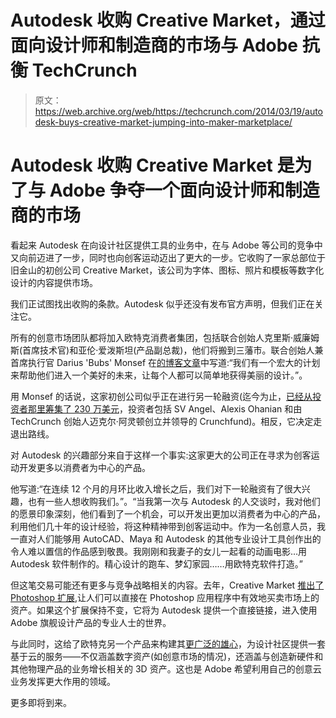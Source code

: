# Autodesk 收购 Creative Market，通过面向设计师和制造商的市场与 Adobe 抗衡 TechCrunch

> 原文：<https://web.archive.org/web/https://techcrunch.com/2014/03/19/autodesk-buys-creative-market-jumping-into-maker-marketplace/>

# Autodesk 收购 Creative Market 是为了与 Adobe 争夺一个面向设计师和制造商的市场

看起来 Autodesk 在向设计社区提供工具的业务中，在与 Adobe 等公司的竞争中又向前迈进了一步，同时也向创客运动迈出了更大的一步。它收购了一家总部位于旧金山的初创公司 Creative Market，该公司为字体、图标、照片和模板等数字化设计的内容提供市场。

我们正试图找出收购的条款。Autodesk 似乎还没有发布官方声明，但我们正在关注它。

所有的创意市场团队都将加入欧特克消费者集团，包括联合创始人克里斯·威廉姆斯(首席技术官)和亚伦·爱泼斯坦(产品副总裁)，他们将搬到三藩市。联合创始人兼首席执行官 Darius 'Bubs' Monsef 在[的博客文章](https://web.archive.org/web/20221207234509/https://creativemarket.com/blog/2014/03/19/building-the-worlds-marketplace-for-design)中写道:“我们有一个宏大的计划来帮助他们进入一个美好的未来，让每个人都可以简单地获得美丽的设计。”。

用 Monsef 的话说，这家初创公司似乎正在进行另一轮融资(迄今为止，[已经从投资者那里筹集了 230 万美元](https://web.archive.org/web/20221207234509/http://www.crunchbase.com/company/creativemarket)，投资者包括 SV Angel、Alexis Ohanian 和由 TechCrunch 创始人迈克尔·阿灵顿创立并领导的 Crunchfund)。相反，它决定走退出路线。

对 Autodesk 的兴趣部分来自于这样一个事实:这家更大的公司正在寻求为创客运动开发更多以消费者为中心的产品。

他写道:“在连续 12 个月的月环比收入增长之后，我们对下一轮融资有了很大兴趣，也有一些人想收购我们。”。“当我第一次与 Autodesk 的人交谈时，我对他们的愿景印象深刻，他们看到了一个机会，可以开发出更加以消费者为中心的产品，利用他们几十年的设计经验，将这种精神带到创客运动中。作为一名创意人员，我一直对人们能够用 AutoCAD、Maya 和 Autodesk 的其他专业设计工具创作出的令人难以置信的作品感到敬畏。我刚刚和我妻子的女儿一起看的动画电影…用 Autodesk 软件制作的。精心设计的跑车、梦幻家园……用欧特克软件打造。”

但这笔交易可能还有更多与竞争战略相关的内容。去年，Creative Market [推出了 Photoshop 扩展](https://web.archive.org/web/20221207234509/https://beta.techcrunch.com/2013/04/11/creative-market-previews-its-api-for-a-digital-asset-marketplace-with-photoshop-extension/),让人们可以直接在 Photoshop 应用程序中有效地买卖市场上的资产。如果这个扩展保持不变，它将为 Autodesk 提供一个直接链接，进入使用 Adobe 旗舰设计产品的专业人士的世界。

与此同时，这给了欧特克另一个产品来构建其[更广泛的雄心](https://web.archive.org/web/20221207234509/https://beta.techcrunch.com/2013/10/18/autodesk-ceo-carl-bass-thinks-the-future-of-hardware-startups-extends-to-the-moon-and-beyond/)，为设计社区提供一套基于云的服务——不仅涵盖数字资产(如创意市场的情况)，还涵盖与创造新硬件和其他物理产品的业务增长相关的 3D 资产。这也是 Adobe 希望利用自己的创意云业务发挥更大作用的领域。

更多即将到来。